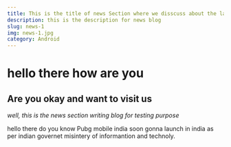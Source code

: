 ```yaml
---
title: This is the title of news Section where we disscuss about the latest news & Updates
description: this is the description for news blog
slug: news-1
img: news-1.jpg
category: Android
---
```


# hello there how are you

## Are you okay and want to visit us
_well, this is the news section writing blog for testing purpose_

hello there do you know Pubg mobile india soon gonna launch in india as per indian governet misintery of informantion and technoly.